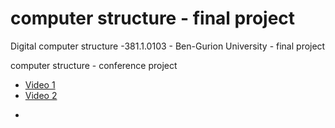 
# computer structure - final project
Digital computer structure -381.1.0103 - Ben-Gurion University - final project 

computer structure - conference project

* <a href="https://www.youtube.com/watch?v=3SZ34QYP1EM&t=10s">Video 1</a>
* <a href="https://www.youtube.com/watch?v=TJbM67-VzEY&t=10s">Video 2 </a>

-





